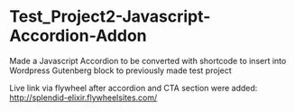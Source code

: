 # Test_Project2-Javascript-Accordion-Addon
Made a Javascript Accordion to be converted with shortcode to insert into Wordpress Gutenberg block to previously made test project

Live link via flywheel after accordion and CTA section were added: http://splendid-elixir.flywheelsites.com/

